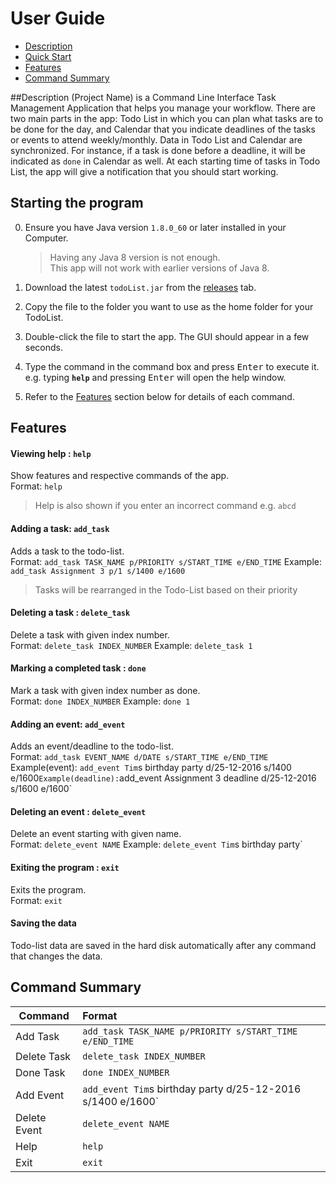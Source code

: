 # User Guide

* [Description](#description)
* [Quick Start](#starting-the-program)
* [Features](#features)
* [Command Summary](#command-summary)

##Description
(Project Name) is a Command Line Interface Task Management Application that helps you manage your workflow. There are two main parts in the app: Todo List in which you can plan what tasks are to be done for the day, and Calendar that you indicate deadlines of the tasks or events to attend weekly/monthly. Data in Todo List and Calendar are synchronized. For instance, if a task is done before a deadline, it will be indicated as `done` in Calendar as well. At each starting time of tasks in Todo List, the app will give a notification that you should start working.

## Starting the program

0. Ensure you have Java version `1.8.0_60` or later installed in your Computer.<br>
   > Having any Java 8 version is not enough. <br>
   This app will not work with earlier versions of Java 8.
   
1. Download the latest `todoList.jar` from the [releases](../../../releases) tab.
2. Copy the file to the folder you want to use as the home folder for your TodoList.
3. Double-click the file to start the app. The GUI should appear in a few seconds. 
4. Type the command in the command box and press <kbd>Enter</kbd> to execute it.<br>
   e.g. typing **`help`** and pressing <kbd>Enter</kbd> will open the help window. 
5. Refer to the [Features](#features) section below for details of each command.<br>

## Features

#### Viewing help : `help`
Show features and respective commands of the app.<br>
Format: `help`

> Help is also shown if you enter an incorrect command e.g. `abcd`

#### Adding a task: `add_task`
Adds a task to the todo-list.<br>
Format: `add_task TASK_NAME p/PRIORITY s/START_TIME e/END_TIME`
Example: `add_task Assignment 3 p/1 s/1400 e/1600`

> Tasks will be rearranged in the Todo-List based on their priority

#### Deleting a task : `delete_task`
Delete a task with given index number.<br>
Format: `delete_task INDEX_NUMBER`
Example: `delete_task 1`

#### Marking a completed task : `done`
Mark a task with given index number as done.<br>
Format: `done INDEX_NUMBER`
Example: `done 1`


#### Adding an event: `add_event`
Adds an event/deadline to the todo-list.<br>
Format: `add_task EVENT_NAME d/DATE s/START_TIME e/END_TIME`
Example(event): `add_event Tim`s birthday party d/25-12-2016 s/1400 e/1600`
Example(deadline): `add_event Assignment 3 deadline d/25-12-2016 s/1600 e/1600`

#### Deleting an event : `delete_event`
Delete an event starting with given name.<br>
Format: `delete_event NAME`
Example: `delete_event Tim`s birthday party`

#### Exiting the program : `exit`
Exits the program.<br>
Format: `exit`  

#### Saving the data
Todo-list data are saved in the hard disk automatically after any command that changes the data.<br>


## Command Summary

Command | Format  
------------------ | :-------- 
Add Task	| `add_task TASK_NAME p/PRIORITY s/START_TIME e/END_TIME`
Delete Task	| `delete_task INDEX_NUMBER`
Done Task	| `done INDEX_NUMBER`
Add Event	| `add_event Tim`s birthday party d/25-12-2016 s/1400 e/1600`
Delete Event	| `delete_event NAME`
Help		| `help`
Exit		| `exit`

